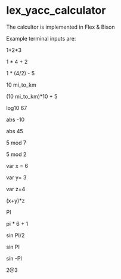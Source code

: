 # lex_yacc_calculator
The calcultor is implemented in Flex & Bison

Example terminal inputs are:

1+2*3

1 * 4 + 2

1 * (4/2) - 5

10 mi_to_km

(10 mi_to_km)*10 + 5

log10 67

abs -10

abs 45

5 mod 7

5 mod 2

var x = 6

var y= 3

var z=4

(x+y)*z

PI

pi * 6 + 1

sin PI/2

sin PI

sin -PI

2@3
